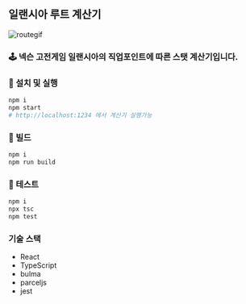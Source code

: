 ## 일랜시아 루트 계산기

![routegif](https://i.imgur.com/3nxjGrJ.gif)

### :joystick: 넥슨 고전게임 일랜시아의 직업포인트에 따른 스탯 계산기입니다.

### :construction: 설치 및 실행

```sh
npm i
npm start
# http://localhost:1234 에서 계산기 실행가능
```

### :rocket: 빌드

```sh
npm i
npm run build
```

### :hammer: 테스트

```sh
npm i
npx tsc
npm test
```

### 기술 스택

- React
- TypeScript
- bulma
- parceljs
- jest
